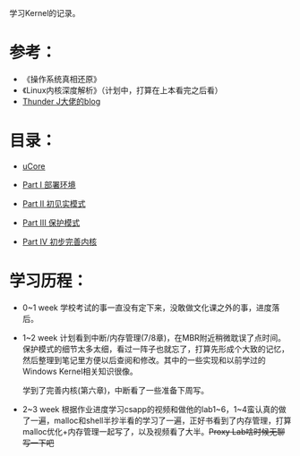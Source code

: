 学习Kernel的记录。



# 参考：

- 《操作系统真相还原》
- 《Linux内核深度解析》（计划中，打算在上本看完之后看）
- [Thunder J大佬的blog]([https://thunderjie.github.io)



# 目录：

- [uCore](https://github.com/M-ouse/Mysterious-Learning/tree/master/kernel/uCore)

- [Part I 部署环境](https://github.com/M-ouse/Mysterious-Learning/tree/master/kernel/part-I)
- [Part II 初见实模式](https://github.com/M-ouse/Mysterious-Learning/tree/master/kernel/part-II)
- [Part III 保护模式](https://github.com/M-ouse/Mysterious-Learning/tree/master/kernel/part-III)
- [Part IV 初步完善内核](https://github.com/M-ouse/Mysterious-Learning/tree/master/kernel/part-IV)





# 学习历程：

- 0~1 week	学校考试的事一直没有定下来，没敢做文化课之外的事，进度落后。

- 1~2 week    计划看到中断/内存管理(7/8章)，在MBR附近稍微耽误了点时间。保护模式的细节太多太细，看过一阵子也就忘了，打算先形成个大致的记忆，然后整理到笔记里方便以后查阅和修改。其中的一些实现和以前学过的Windows Kernel相关知识很像。

  学到了完善内核(第六章)，中断看了一些准备下周写。

- 2~3 week    根据作业进度学习csapp的视频和做他的lab1~6，1~4蛮认真的做了一遍，malloc和shell半抄半看的学习了一遍，正好书看到了内存管理，打算malloc优化+内存管理一起写了，以及视频看了大半。~~Proxy Lab啥时候无聊写一下吧~~

